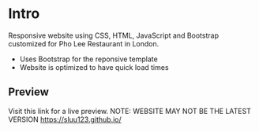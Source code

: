# Intro #

Responsive website using CSS, HTML, JavaScript and Bootstrap customized for Pho Lee Restaurant in London.

* Uses Bootstrap for the reponsive template
* Website is optimized to have quick load times

## Preview ##

Visit this link for a live preview. 
NOTE: WEBSITE MAY NOT BE THE LATEST VERSION
https://sluu123.github.io/
